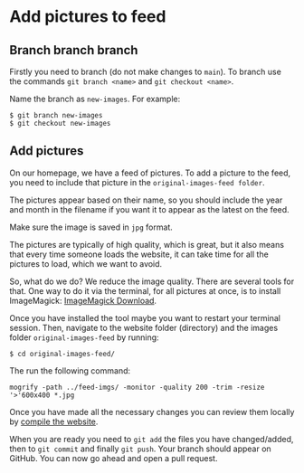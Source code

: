# Add pictures to feed

## Branch branch branch

Firstly you need to branch (do not make changes to `main`).
To branch use the commands `git branch <name>` and `git checkout <name>`.

Name the branch as `new-images`. For example:

```shell
$ git branch new-images
$ git checkout new-images
```

## Add pictures

On our homepage, we have a feed of pictures. To add a picture to the feed, you
need to include that picture in the `original-images-feed folder`.

The pictures appear based on their name, so you should include the year and
month in the filename if you want it to appear as the latest on the feed.

Make sure the image is saved in `jpg` format.

The pictures are typically of high quality, which is great, but it
also means that every time someone loads the website, it can take time for all
the pictures to load, which we want to avoid. 

So, what do we do? We reduce the image quality. There are several tools for
that. One way to do it via the terminal, for all pictures at once, is to install
ImageMagick: [ImageMagick Download](https://imagemagick.org/script/download.php). 

Once you have installed the tool maybe you want to restart your terminal session.
Then, navigate to the website folder (directory) and the images folder `original-images-feed`
by running:

```shell
$ cd original-images-feed/
```

The run the following command:

```shell
mogrify -path ../feed-imgs/ -monitor -quality 200 -trim -resize  '>'600x400 *.jpg
```


Once you have made all the necessary changes you can review them locally
by [compile the website](Installation.md).

When you are ready you need to `git add` the files you have changed/added,
then to `git commit` and finally `git push`. Your branch should appear
on GitHub. You can now go ahead and open a pull request.